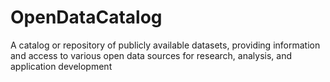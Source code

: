 # OpenDataCatalog
A catalog or repository of publicly available datasets, providing information and access to various open data sources for research, analysis, and application development
